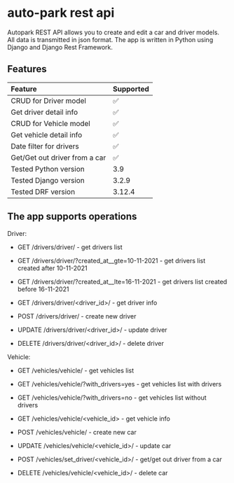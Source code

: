 # auto-park rest api

Autopark REST API allows you to create and edit a car and driver models. 
All data is transmitted in json format. The app is written in Python using 
Django and Django Rest Framework.

## Features

| Feature                      | Supported                |
|:-----------------------------|:-------------------------|
| CRUD for Driver model        | :white_check_mark:       |
| Get driver detail info       | :white_check_mark:       |
| CRUD for Vehicle model       | :white_check_mark:       |
| Get vehicle detail info      | :white_check_mark:       |
| Date filter for drivers      | :white_check_mark:       |
| Get/Get out driver from a car| :white_check_mark:       |
| Tested Python version        | 3.9                      |
| Tested Django version        | 3.2.9                    |
| Tested DRF version           | 3.12.4                   |

## The app supports operations

Driver:
+ GET /drivers/driver/ - get drivers list
+ GET /drivers/driver/?created_at__gte=10-11-2021 - get drivers list created after 10-11-2021
+ GET /drivers/driver/?created_at__lte=16-11-2021 - get drivers list created before 16-11-2021

+ GET /drivers/driver/<driver_id>/ - get driver info
+ POST /drivers/driver/ - create new driver
+ UPDATE /drivers/driver/<driver_id>/ - update driver
+ DELETE /drivers/driver/<driver_id>/ - delete driver

Vehicle:
+ GET /vehicles/vehicle/ - get vehicles list
+ GET /vehicles/vehicle/?with_drivers=yes - get vehicles list with drivers
+ GET /vehicles/vehicle/?with_drivers=no - get vehicles list without drivers

+ GET /vehicles/vehicle/<vehicle_id> - get vehicle info
+ POST /vehicles/vehicle/ - create new car
+ UPDATE /vehicles/vehicle/<vehicle_id>/ - update car
+ POST /vehicles/set_driver/<vehicle_id>/ - get/get out driver from a car  
+ DELETE /vehicles/vehicle/<vehicle_id>/ - delete car



